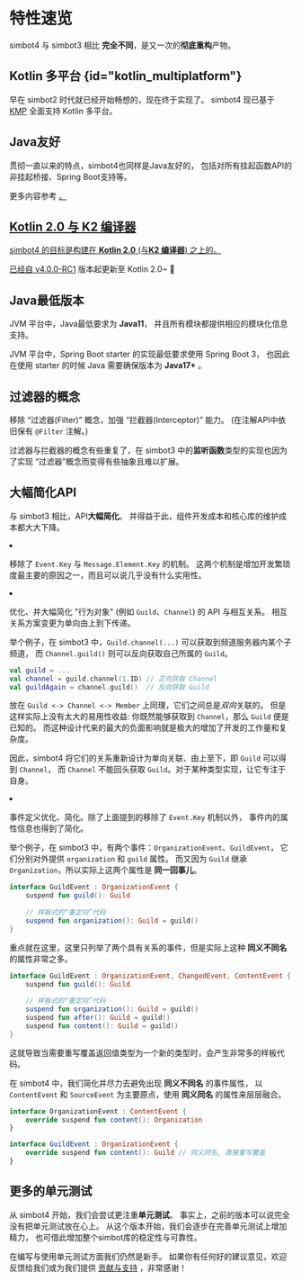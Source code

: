 # 特性速览

<tldr>

simbot4 与 simbot3 相比 **完全不同**，是又一次的**彻底重构**产物。

</tldr>

## Kotlin 多平台 {id="kotlin_multiplatform"}

早在 simbot2 时代就已经开始畅想的，现在终于实现了。
simbot4 现已基于 [KMP](https://kotlinlang.org/docs/multiplatform.html) 全面支持 Kotlin 多平台。

## Java友好

贯彻一直以来的特点，simbot4也同样是Java友好的，
包括对所有挂起函数API的非挂起桥接、Spring Boot支持等。

更多内容参考
<a href="java-friendly.md" />
。

## Kotlin 2.0 与 K2 编译器

simbot4 的目标是构建在 **Kotlin 2.0** (与**K2 编译器**) 之上的。

<note>

已经自 [v4.0.0-RC1](https://github.com/simple-robot/simpler-robot/releases/tag/v4.0.0-RC1)
版本起更新至 Kotlin 2.0~ 🎉

</note>

## Java最低版本

JVM 平台中，Java最低要求为 **Java11**，
并且所有模块都提供相应的模块化信息支持。

JVM 平台中，Spring Boot starter 的实现最低要求使用 Spring Boot 3，
也因此在使用 starter 的时候 Java 需要确保版本为 **Java17+** 。

## 过滤器的概念

移除 “过滤器(Filter)” 概念，加强 “拦截器(Interceptor)” 能力。
(在注解API中依旧保有 `@Filter` 注解。)

过滤器与拦截器的概念有些重复了，在 simbot3 中的**监听函数**类型的实现也因为了实现
“过滤器”概念而变得有些抽象且难以扩展。

## 大幅简化API


与 simbot3 相比，API**大幅简化**。
并得益于此，组件开发成本和核心库的维护成本都大大下降。

<procedure collapsible="true" title="部分细节">
<list>
<li>

移除了 `Event.Key` 与 `Message.Element.Key` 的机制。
这两个机制是增加开发繁琐度最主要的原因之一，而且可以说几乎没有什么实用性。

</li>
<li>

优化、并大幅简化 "行为对象" (例如 `Guild`、`Channel`) 的 API 与相互关系。
相互关系方案变更为单向由上到下传递。

举个例子，在 simbot3 中，`Guild.channel(...)` 可以获取到频道服务器内某个子频道，
而 `Channel.guild()` 则可以反向获取自己所属的 `Guild`。

```Kotlin
val guild = ...
val channel = guild.channel(1.ID) // 正向获取 Channel
val guildAgain = channel.guild()  // 反向获取 Guild
```

放在 `Guild <-> Channel <-> Member` 上同理，它们之间总是*双向*关联的。
但是这样实际上没有太大的易用性收益: 你既然能够获取到 `Channel`，那么 `Guild` 便是已知的。
而这种设计代来的最大的负面影响就是极大的增加了开发的工作量和复杂度。

因此，simbot4 将它们的关系重新设计为单向关联、由上至下，即 `Guild` 可以得到 `Channel`，
而 `Channel` 不能回头获取 `Guild`。对于某种类型实现，让它专注于自身。

</li>
<li>

事件定义优化、简化。除了上面提到的移除了 `Event.Key` 机制以外，
事件内的属性信息也得到了简化。

举个例子，在 simbot3 中，有两个事件：`OrganizationEvent`、`GuildEvent`，
它们分别对外提供 `organization` 和 `guild` 属性。
而又因为 `Guild` 继承 `Organization`，所以实际上这两个属性是 **同一回事儿**。

```Kotlin
interface GuildEvent : OrganizationEvent {
    suspend fun guild(): Guild
    
    // 样板式的“重定向”代码
    suspend fun organization(): Guild = guild()
}
```

重点就在这里，这里只列举了两个具有关系的事件，但是实际上这种 **同义不同名** 的属性非常之多。

```Kotlin
interface GuildEvent : OrganizationEvent, ChangedEvent, ContentEvent {
    suspend fun guild(): Guild
    
    // 样板式的“重定向”代码
    suspend fun organization(): Guild = guild()
    suspend fun after(): Guild = guild()
    suspend fun content(): Guild = guild()
}
```

这就导致当需要重写覆盖返回值类型为一个新的类型时，会产生非常多的样板代码。

在 simbot4 中，我们简化并尽力去避免出现 **同义不同名** 的事件属性，
以 `ContentEvent` 和 `SourceEvent` 为主要原点，使用 **同义同名** 的属性来层层融合。

```Kotlin
interface OrganizationEvent : ContentEvent {
    override suspend fun content(): Organization
}

interface GuildEvent : OrganizationEvent {
    override suspend fun content(): Guild // 同义同名, 直接重写覆盖
}
```

</li>
</list>
</procedure>

## 更多的单元测试

从 simbot4 开始，我们会尝试更注重**单元测试**。
事实上，之前的版本可以说完全没有把单元测试放在心上。
从这个版本开始，我们会逐步在完善单元测试上增加精力，
也可借此增加整个simbot库的稳定性与可靠性。

<note>
在编写与使用单元测试方面我们仍然是新手。
如果你有任何好的建议意见，欢迎反馈给我们或为我们提供
<a href="feedback-and-support.md">贡献与支持</a>
，非常感谢！
</note>

